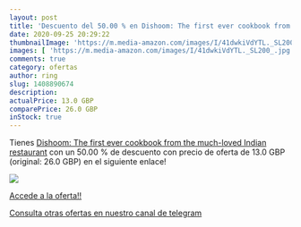 ```yaml
---
layout: post
title: 'Descuento del 50.00 % en Dishoom: The first ever cookbook from th'
date: 2020-09-25 20:29:22
thumbnailImage: 'https://m.media-amazon.com/images/I/41dwkiVdYTL._SL200_.jpg'
images: [ 'https://m.media-amazon.com/images/I/41dwkiVdYTL._SL200_.jpg' ]
comments: true
category: ofertas
author: ring
slug: 1408890674
description:
actualPrice: 13.0 GBP
comparePrice: 26.0 GBP
inStock: true
---
```


Tienes [Dishoom: The first ever cookbook from the much-loved Indian restaurant](https://www.amazon.com/dp/1408890674/?tag=redken08-20) con un 50.00 % de descuento con precio de oferta de 13.0 GBP (original: 26.0 GBP) en el siguiente enlace!

[![](https://m.media-amazon.com/images/I/41dwkiVdYTL._SL200_.jpg)](https://www.amazon.com/dp/1408890674/?tag=redken08-20)

[Accede a la oferta!!](https://www.amazon.com/dp/1408890674/?tag=redken08-20)

[Consulta otras ofertas en nuestro canal de telegram](https://t.me/s/ofertas25)
